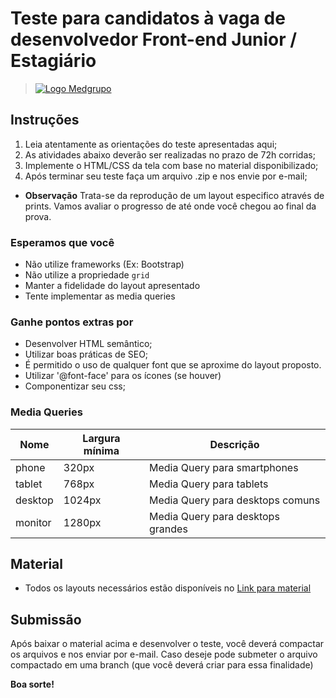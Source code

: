 # Teste para candidatos à vaga de desenvolvedor Front-end Junior / Estagiário

> [![Logo Medgrupo](https://d1y36np0qkbzyh.cloudfront.net/logo-medgrupo-2.jpg)](http://www.medgrupo.com.br)

## Instruções

1. Leia atentamente as orientações do teste apresentadas aqui;
2. As atividades abaixo deverão ser realizadas no prazo de 72h corridas;
4. Implemente o HTML/CSS da tela com base no material disponibilizado;
5. Após terminar seu teste faça um arquivo .zip e nos envie por e-mail;

- **Observação** Trata-se da reprodução de um layout especifico através de prints.
Vamos avaliar o progresso de até onde você chegou ao final da prova.

### Esperamos que você
- Não utilize frameworks (Ex: Bootstrap)
- Não utilize a propriedade `grid`
- Manter a fidelidade do layout apresentado
- Tente implementar as media queries

### Ganhe pontos extras por

- Desenvolver HTML semântico;
- Utilizar boas práticas de SEO;
- É permitido o uso de qualquer font que se aproxime do layout proposto.
- Utilizar '@font-face' para os ícones (se houver)
- Componentizar seu css;

### Media Queries

| Nome               | Largura mínima | Descrição                          |
| ------------------ | -------------- | ---------------------------------  |
| phone              | 320px          | Media Query para smartphones      |
| tablet             | 768px          | Media Query para tablets          |
| desktop            | 1024px         | Media Query para desktops comuns  |
| monitor            | 1280px         | Media Query para desktops grandes |

## Material

- Todos os layouts necessários estão disponíveis no [Link para material](http://d1y36np0qkbzyh.cloudfront.net/medgrupo-prova-frontend.zip)

## Submissão

Após baixar o material acima e desenvolver o teste, você deverá compactar os arquivos e nos enviar por e-mail.
Caso deseje pode submeter o arquivo compactado em uma branch (que você deverá criar para essa finalidade)


**Boa sorte!**
